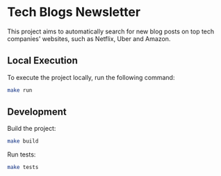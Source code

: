 # Tech Blogs Newsletter

This project aims to automatically search for new blog posts on top tech companies' websites, such as Netflix, Uber and Amazon.

## Local Execution

To execute the project locally, run the following command:

```sh
make run
```

## Development

Build the project:

```sh
make build
```

Run tests:

```sh
make tests
```
